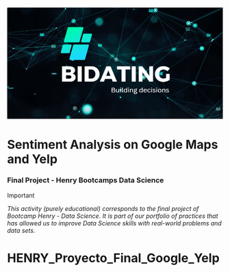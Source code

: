![Steam](assets/Bidating_readme.png)
<br />

# Sentiment Analysis on Google Maps and Yelp
### Final Project - Henry Bootcamps Data Science
> [!IMPORTANT]
> _This activity (purely educational) corresponds to the final project of Bootcamp Henry - Data Science. It is part of our portfolio of practices that has allowed us to improve Data Science skills with real-world problems and data sets._

# HENRY_Proyecto_Final_Google_Yelp
